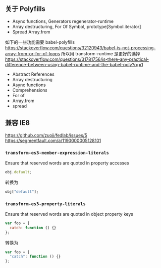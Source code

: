 ## 关于 Polyfills

* Async functions, Generators
  regenerator-runtime
* Array destructuring, For Of
  Symbol, prototype[Symbol.iterator]
* Spread
  Array.from

如下的一些功能需要 babel-polyfills
https://stackoverflow.com/questions/32120943/babel-is-not-processing-array-from-or-for-of-loops
所以用 transform-runtime 是更好的选择
https://stackoverflow.com/questions/31781756/is-there-any-practical-difference-between-using-babel-runtime-and-the-babel-poly?rq=1
* Abstract References
* Array destructuring
* Async functions
* Comprehensions
* For of
* Array.from
* spread

## 兼容 IE8

https://github.com/zuojj/fedlab/issues/5
https://segmentfault.com/a/1190000005128101

### `transform-es3-member-expression-literals`

Ensure that reserved words are quoted in property accesses

```javascript
obj.default;
```

转换为

```javascript
obj["default"];
```

### `transform-es3-property-literals`

Ensure that reserved words are quoted in object property keys

```javascript
var foo = {
  catch: function () {}
};
```

转换为

```javascript
var foo = {
  "catch": function () {}
};
```